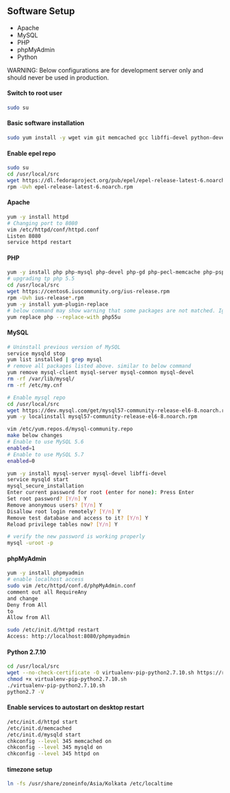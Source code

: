 ## Software Setup
* Apache
* MySQL
* PHP
* phpMyAdmin
* Python

WARNING: Below configurations are for development server only and should never be used in production.

#### Switch to root user
```sh
sudo su
```

#### Basic software installation
```sh
sudo yum install -y wget vim git memcached gcc libffi-devel python-devel openssl-devel java  
```

#### Enable epel repo
```sh
sudo su
cd /usr/local/src
wget https://dl.fedoraproject.org/pub/epel/epel-release-latest-6.noarch.rpm
rpm -Uvh epel-release-latest-6.noarch.rpm
```

#### Apache
```sh
yum -y install httpd
# Changing port to 8080
vim /etc/httpd/conf/httpd.conf
Listen 8080
service httpd restart
```

#### PHP
```sh
yum -y install php php-mysql php-devel php-gd php-pecl-memcache php-pspell php-snmp php-xmlrpc php-xml
# upgrading tp php 5.5
cd /usr/local/src
wget https://centos6.iuscommunity.org/ius-release.rpm
rpm -Uvh ius-release*.rpm
yum -y install yum-plugin-replace
# below command may show warning that some packages are not matched. Ignore that and press y
yum replace php --replace-with php55u
```

#### MySQL
```sh
# Uninstall previous version of MySQL
service mysqld stop
yum list installed | grep mysql
# remove all packages listed above. similar to below command
yum remove mysql-client mysql-server mysql-common mysql-devel
rm -rf /var/lib/mysql/
rm -rf /etc/my.cnf

# Enable mysql repo
cd /usr/local/src
wget https://dev.mysql.com/get/mysql57-community-release-el6-8.noarch.rpm
yum -y localinstall mysql57-community-release-el6-8.noarch.rpm

vim /etc/yum.repos.d/mysql-community.repo
make below changes
# Enable to use MySQL 5.6
enabled=1
# Enable to use MySQL 5.7
enabled=0

yum -y install mysql-server mysql-devel libffi-devel
service mysqld start
mysql_secure_installation
Enter current password for root (enter for none): Press Enter
Set root password? [Y/n] Y
Remove anonymous users? [Y/n] Y
Disallow root login remotely? [Y/n] Y
Remove test database and access to it? [Y/n] Y
Reload privilege tables now? [Y/n] Y

# verify the new password is working properly
mysql -uroot -p
```

#### phpMyAdmin
```sh
yum -y install phpmyadmin
# enable localhost access
sudo vim /etc/httpd/conf.d/phpMyAdmin.conf
comment out all RequireAny
and change 
Deny from All
to 
Allow from All

sudo /etc/init.d/httpd restart
Access: http://localhost:8080/phpmyadmin
```

#### Python 2.7.10
```sh
cd /usr/local/src
wget --no-check-certificate -O virtualenv-pip-python2.7.10.sh https://raw.github.com/vinodpandey/scripts/master/virtualenv-pip-python2.7.10.sh  
chmod +x virtualenv-pip-python2.7.10.sh  
./virtualenv-pip-python2.7.10.sh 
python2.7 -V 
```

#### Enable services to autostart on desktop restart
```sh
/etc/init.d/httpd start
/etc/init.d/memcached 
/etc/init.d/mysqld start
chkconfig --level 345 memcached on
chkconfig --level 345 mysqld on
chkconfig --level 345 httpd on
```

#### timezone setup
```sh
ln -fs /usr/share/zoneinfo/Asia/Kolkata /etc/localtime
```
